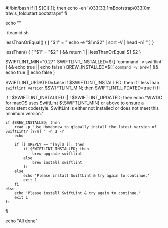 #!/bin/bash
if [[ ${CI} ]]; then
    echo -en '\033[33;1mBootstrap\033[0m travis_fold:start:bootstrap\\r'
fi

echo ""

./teamid.sh

lessThanOrEqual() {
    [  "$1" = "`echo -e "$1\n$2" | sort -V | head -n1`" ]
}

lessThan() {
    [ "$1" = "$2" ] && return 1 || lessThanOrEqual $1 $2
}

SWIFTLINT_MIN="0.27"
SWIFTLINT_INSTALLED=$([ `command -v swiftlint` ] && echo true || echo false )
BREW_INSTALLED=$([ `command -v brew` ] && echo true || echo false )

SWIFTLINT_UPDATED=false
if $SWIFTLINT_INSTALLED; then
    if ! lessThan `swiftlint version` $SWIFTLINT_MIN; then
        SWIFTLINT_UPDATED=true
    fi
fi

if ! $SWIFTLINT_INSTALLED || ! $SWIFTLINT_UPDATED; then
    echo "WWDC for macOS uses SwiftLint ${SWIFTLINT_MIN} or above to ensure a consistent codestyle. SwiftLint is either not installed or does not meet this minimum version."

    if $BREW_INSTALLED; then
        read -p "Use Homebrew to globally install the latest version of SwiftLint? [Y/n] " -n 1 -r
        echo

        if [[ $REPLY =~ ^[Yy]$ ]]; then
            if $SWIFTLINT_INSTALLED; then
                brew upgrade swiftlint
            else
                brew install swiftlint
            fi
        else
            echo 'Please install SwiftLint & try again to continue.'
            exit 1
        fi
    else
        echo 'Please install SwiftLint & try again to continue.'
        exit 1
    fi
fi

echo "All done"
